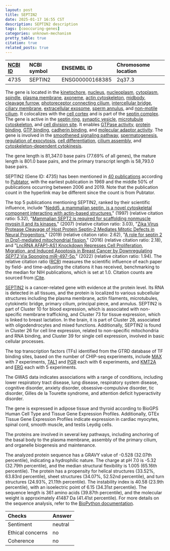 ```yaml
---
layout: post
title: SEPTIN2
date: 2025-01-17 16:55 CST
description: SEPTIN2 description
tags: [cooccuring-genes]
categories: unknown-mechanism
pretty_table: true
citation: true
related_posts: true
---
```




| [NCBI ID](https://www.ncbi.nlm.nih.gov/gene/4735) | NCBI symbol | ENSEMBL ID | Chromosome location |
| :-------- | :------- | :-------- | :------- |
| 4735  | SEPTIN2 | ENSG00000168385 | 2q37.3 |



The gene is located in the [kinetochore](https://amigo.geneontology.org/amigo/term/GO:0000776), [nucleus](https://amigo.geneontology.org/amigo/term/GO:0005634), [nucleoplasm](https://amigo.geneontology.org/amigo/term/GO:0005654), [cytoplasm](https://amigo.geneontology.org/amigo/term/GO:0005737), [spindle](https://amigo.geneontology.org/amigo/term/GO:0005819), [plasma membrane](https://amigo.geneontology.org/amigo/term/GO:0005886), [axoneme](https://amigo.geneontology.org/amigo/term/GO:0005930), [actin cytoskeleton](https://amigo.geneontology.org/amigo/term/GO:0015629), [midbody](https://amigo.geneontology.org/amigo/term/GO:0030496), [cleavage furrow](https://amigo.geneontology.org/amigo/term/GO:0032154), [photoreceptor connecting cilium](https://amigo.geneontology.org/amigo/term/GO:0032391), [intercellular bridge](https://amigo.geneontology.org/amigo/term/GO:0045171), [ciliary membrane](https://amigo.geneontology.org/amigo/term/GO:0060170), [extracellular exosome](https://amigo.geneontology.org/amigo/term/GO:0070062), [sperm annulus](https://amigo.geneontology.org/amigo/term/GO:0097227), and [non-motile cilium](https://amigo.geneontology.org/amigo/term/GO:0097730). It colocalizes with the [cell cortex](https://amigo.geneontology.org/amigo/term/GO:0005938) and is part of the [septin complex](https://amigo.geneontology.org/amigo/term/GO:0031105). The gene is active in the [septin ring](https://amigo.geneontology.org/amigo/term/GO:0005940), [synaptic vesicle](https://amigo.geneontology.org/amigo/term/GO:0008021), [microtubule cytoskeleton](https://amigo.geneontology.org/amigo/term/GO:0015630), and [cell division site](https://amigo.geneontology.org/amigo/term/GO:0032153). It enables [GTPase activity](https://amigo.geneontology.org/amigo/term/GO:0003924), [protein binding](https://amigo.geneontology.org/amigo/term/GO:0005515), [GTP binding](https://amigo.geneontology.org/amigo/term/GO:0005525), [cadherin binding](https://amigo.geneontology.org/amigo/term/GO:0045296), and [molecular adaptor activity](https://amigo.geneontology.org/amigo/term/GO:0060090). The gene is involved in the [smoothened signaling pathway](https://amigo.geneontology.org/amigo/term/GO:0007224), [spermatogenesis](https://amigo.geneontology.org/amigo/term/GO:0007283), [regulation of exocytosis](https://amigo.geneontology.org/amigo/term/GO:0017157), [cell differentiation](https://amigo.geneontology.org/amigo/term/GO:0030154), [cilium assembly](https://amigo.geneontology.org/amigo/term/GO:0060271), and [cytoskeleton-dependent cytokinesis](https://amigo.geneontology.org/amigo/term/GO:0061640).


The gene length is 81,347.0 base pairs (77.69% of all genes), the mature length is 801.0 base pairs, and the primary transcript length is 58,793.0 base pairs.


SEPTIN2 (Gene ID: 4735) has been mentioned in [40 publications](https://pubmed.ncbi.nlm.nih.gov/?term=%22SEPTIN2%22) according to [Pubtator](https://academic.oup.com/nar/article/47/W1/W587/5494727), with the earliest publication in 1969 and the middle 50% of publications occurring between 2006 and 2019. Note that the publication count in the hyperlink may be different since the count is from Pubtator.


The top 5 publications mentioning SEPTIN2, ranked by their scientific influence, include "[Nedd5, a mammalian septin, is a novel cytoskeletal component interacting with actin-based structures.](https://pubmed.ncbi.nlm.nih.gov/9203580)" (1997) (relative citation ratio: 5.32), "[Mammalian SEPT2 is required for scaffolding nonmuscle myosin II and its kinases.](https://pubmed.ncbi.nlm.nih.gov/17981136)" (2007) (relative citation ratio: 3.03), "[Zika Virus Protease Cleavage of Host Protein Septin-2 Mediates Mitotic Defects in Neural Progenitors.](https://pubmed.ncbi.nlm.nih.gov/30713029)" (2019) (relative citation ratio: 2.62), "[A role for septin 2 in Drp1-mediated mitochondrial fission.](https://pubmed.ncbi.nlm.nih.gov/27215606)" (2016) (relative citation ratio: 2.18), and "[LncRNA AFAP1-AS1 Knockdown Represses Cell Proliferation, Migration, and Induced Apoptosis in Breast Cancer by Downregulating <i>SEPT2</i> Via Sponging miR-497-5p.](https://pubmed.ncbi.nlm.nih.gov/32955920)" (2022) (relative citation ratio: 1.94). The relative citation ratio ([RCR](https://journals.plos.org/plosbiology/article?id=10.1371/journal.pbio.1002541)) measures the scientific influence of each paper by field- and time-adjusting the citations it has received, benchmarking to the median for NIH publications, which is set at 1.0. Citation counts are sourced from [iCite](https://icite.od.nih.gov).


[SEPTIN2](https://www.proteinatlas.org/ENSG00000168385-SEPTIN2) is a cancer-related gene with evidence at the protein level. Its RNA is detected in all tissues, and the protein is localized to various subcellular structures including the plasma membrane, actin filaments, microtubules, cytokinetic bridge, primary cilium, principal piece, and annulus. SEPTIN2 is part of Cluster 10 for blood expression, which is associated with non-specific membrane trafficking, and Cluster 73 for tissue expression, which is linked to breast lactation. In the brain, it is part of Cluster 28, associated with oligodendrocytes and mixed functions. Additionally, SEPTIN2 is found in Cluster 26 for cell line expression, related to non-specific mitochondria and RNA binding, and Cluster 39 for single cell expression, involved in basic cellular processes.


The top transcription factors (TFs) identified from the GTRD database of TF binding sites, based on the number of CHIP-seq experiments, include [MAX](https://www.ncbi.nlm.nih.gov/gene/4149) with 7 experiments, [TAL1](https://www.ncbi.nlm.nih.gov/gene/6886) and [PGR](https://www.ncbi.nlm.nih.gov/gene/5241) each with 6 experiments, and [KMT2A](https://www.ncbi.nlm.nih.gov/gene/4297) and [ERG](https://www.ncbi.nlm.nih.gov/gene/2078) each with 5 experiments.



The GWAS data indicates associations with a range of conditions, including lower respiratory tract disease, lung disease, respiratory system disease, cognitive disorder, anxiety disorder, obsessive-compulsive disorder, tic disorder, Gilles de la Tourette syndrome, and attention deficit hyperactivity disorder.



The gene is expressed in adipose tissue and thyroid according to BioGPS Human Cell Type and Tissue Gene Expression Profiles. Additionally, GTEx Tissue Gene Expression Profiles indicate expression in cardiac myocytes, spinal cord, smooth muscle, and testis Leydig cells.


The proteins are involved in several key pathways, including anchoring of the basal body to the plasma membrane, assembly of the primary cilium, and organelle biogenesis and maintenance.



The analyzed protein sequence has a GRAVY value of -0.528 (32.07th percentile), indicating a hydrophilic nature. The charge at pH 7.0 is -5.32 (32.79th percentile), and the median structural flexibility is 1.005 (65.16th percentile). The protein has a propensity for helical structures (33.52%, 63.83rd percentile), sheet structures (34.07%, 52.52nd percentile), and turn structures (24.93%, 21.11th percentile). The instability index is 40.58 (23.9th percentile), with an isoelectric point of 6.15 (34.31st percentile). The sequence length is 361 amino acids (39.87th percentile), and the molecular weight is approximately 41487 Da (41.41st percentile). For more details on the sequence analysis, refer to the [BioPython documentation](https://biopython.org/docs/1.75/api/Bio.SeqUtils.ProtParam.html).





| Checks    | Answer |
| :-------- | :------- |
| Sentiment  | neutral   |
| Ethical concerns | no     |
| Coherence    | no    |